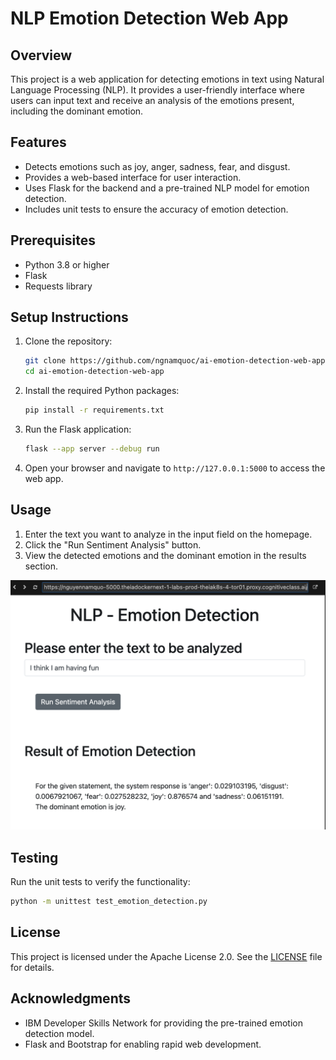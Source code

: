 # NLP Emotion Detection Web App

## Overview
This project is a web application for detecting emotions in text using Natural Language Processing (NLP). It provides a user-friendly interface where users can input text and receive an analysis of the emotions present, including the dominant emotion.

## Features
- Detects emotions such as joy, anger, sadness, fear, and disgust.
- Provides a web-based interface for user interaction.
- Uses Flask for the backend and a pre-trained NLP model for emotion detection.
- Includes unit tests to ensure the accuracy of emotion detection.


## Prerequisites
- Python 3.8 or higher
- Flask
- Requests library

## Setup Instructions
1. Clone the repository:
   ```bash
   git clone https://github.com/ngnamquoc/ai-emotion-detection-web-app.git
   cd ai-emotion-detection-web-app
   ```
2. Install the required Python packages:
   ```bash
   pip install -r requirements.txt
   ```
3. Run the Flask application:
   ```bash
   flask --app server --debug run
   ```
4. Open your browser and navigate to `http://127.0.0.1:5000` to access the web app.

## Usage
1. Enter the text you want to analyze in the input field on the homepage.
2. Click the "Run Sentiment Analysis" button.
3. View the detected emotions and the dominant emotion in the results section.

![Demo picture](/static/images/6b_deployment_test.png "Demo picture")

## Testing
Run the unit tests to verify the functionality:
```bash
python -m unittest test_emotion_detection.py
```

## License
This project is licensed under the Apache License 2.0. See the [LICENSE](LICENSE) file for details.

## Acknowledgments
- IBM Developer Skills Network for providing the pre-trained emotion detection model.
- Flask and Bootstrap for enabling rapid web development.
